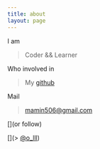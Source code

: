 ```yaml
---
title: about
layout: page
---
```


I am

> Coder && Learner

Who involved in 

> My [github](https://github.com/mamin506)

Mail 

> mamin506@gmail.com

[](or follow)

[](> [@o_lll](https://twitter.com/#!/o_lll))
